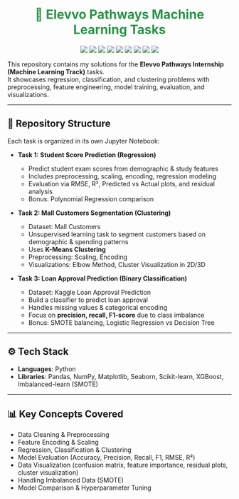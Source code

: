 <h1 align="center" style="color:#2b9348;">🌱 Elevvo Pathways Machine Learning Tasks</h1>
<p align="center">
  <img src="https://img.shields.io/badge/Machine%20Learning-Internship-blue?style=flat-square&logo=python" />
  <img src="https://img.shields.io/badge/Tasks-Regression%20|%20Classification%20|%20Clustering-green?style=flat-square&logo=scikit-learn" />
  <img src="https://img.shields.io/badge/Python-3.8%2B-blue?logo=python" />
  <img src="https://img.shields.io/badge/Pandas-Data%20Analysis-purple?logo=pandas" />
  <img src="https://img.shields.io/badge/Numpy-Scientific%20Computing-orange?logo=numpy" />
  <img src="https://img.shields.io/badge/Scikit--Learn-Machine%20Learning-green?logo=scikitlearn" />
  <img src="https://img.shields.io/badge/XGBoost-Gradient%20Boosting-brightgreen" />
  <img src="https://img.shields.io/badge/Matplotlib-Visualization-yellow?logo=plotly" />
  <img src="https://img.shields.io/badge/Seaborn-Data%20Viz-teal" />
</p>

This repository contains my solutions for the **Elevvo Pathways Internship (Machine Learning Track)** tasks.  
It showcases regression, classification, and clustering problems with preprocessing, feature engineering, model training, evaluation, and visualizations.

---

## 📌 Repository Structure
Each task is organized in its own Jupyter Notebook:

- **Task 1: Student Score Prediction (Regression)**
  - Predict student exam scores from demographic & study features
  - Includes preprocessing, scaling, encoding, regression modeling
  - Evaluation via RMSE, R², Predicted vs Actual plots, and residual analysis
  - Bonus: Polynomial Regression comparison

- **Task 2: Mall Customers Segmentation (Clustering)**
  - Dataset: Mall Customers
  - Unsupervised learning task to segment customers based on demographic & spending patterns
  - Uses **K-Means Clustering**
  - Preprocessing: Scaling, Encoding
  - Visualizations: Elbow Method, Cluster Visualization in 2D/3D

- **Task 3: Loan Approval Prediction (Binary Classification)**
  - Dataset: Kaggle Loan Approval Prediction
  - Build a classifier to predict loan approval
  - Handles missing values & categorical encoding
  - Focus on **precision, recall, F1-score** due to class imbalance
  - Bonus: SMOTE balancing, Logistic Regression vs Decision Tree

---

## ⚙️ Tech Stack
- **Languages**: Python  
- **Libraries**: Pandas, NumPy, Matplotlib, Seaborn, Scikit-learn, XGBoost, Imbalanced-learn (SMOTE)  

---

## 📊 Key Concepts Covered
- Data Cleaning & Preprocessing  
- Feature Encoding & Scaling  
- Regression, Classification & Clustering  
- Model Evaluation (Accuracy, Precision, Recall, F1, RMSE, R²)  
- Data Visualization (confusion matrix, feature importance, residual plots, cluster visualization)  
- Handling Imbalanced Data (SMOTE)  
- Model Comparison & Hyperparameter Tuning  
